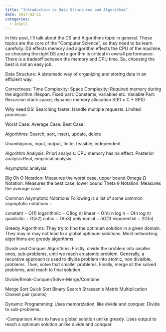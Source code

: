 ```yaml
---
title: "Introduction to Data Structures and Algorithms"
date: 2017-02-21
categories: 
  - Jekyll
---
```


In this post, I'll talk about the DS and Algorithms topic in general. These topics are the core of the "Computer Science", so they need to
be learn carefully. DS effects memory and algorithm effects the CPU of the machine, so choosing the right DS and algorithm is critical
in overall performance. There is a tradeoff between the memory and CPU time. So, choosing the best is not an easy job.  

Data Structure: A sistematic way of organizing and storing data in an efficient way.

  Correctness:
  Time Complexity:
  Space Complexity: Required memory during the algorithm lifespan.
    Fixed part: Constants, variables etc.
    Variable Part: Recursion stack space, dynamic memory allocation 
 S(P) = C + SP(I)
  
Why need DS:
  Searching faster:
  Handle multiple requests:
  Limited processor:
  
  Worst Case:
  Average Case:
  Best Case:
  
Algorithms:
Search, sort, insert, update, delete

Unambigious, input, output, finite, feasible, independent

Algorithm Analysis:
Priori analysis: CPU memory has no effect.
Posterior analysis:Real, empirical analysis.

Asymptotic analysis:

Big Oh Ο Notation: Measures the worst case, upper bound 
Omega Ω Notation: Measures the best case, lower bound
Theta θ Notation: Measures the average case

Common Asymptotic Notations
Following is a list of some common asymptotic notations −

constant	−	Ο(1)
logarithmic	−	Ο(log n)
linear	−	Ο(n)
n log n	−	Ο(n log n)
quadratic	−	Ο(n2)
cubic	−	Ο(n3)
polynomial	−	nΟ(1)
exponential	−	2Ο(n)

Greedy Algorithms:
They try to find the optimum solution in a given domain. They may or may not lead to a global optimum solutions. Most networking
algorihtms are greedy algorithms.
  
Divide and Conquer Algorithms:
Firstly, divide the problem into smaller ones, sub-problems, until we reach an atomic problem. Generally, a recursive approach
is used to divide problem into atomic, non divisible, problems. Then, solve that smaller problems. Finally, merge all the solved
problems, and reach to final solution.
  
Divide/Break-Conquer/Solve-Merge/Combine

Merge Sort
Quick Sort
Binary Search
Strassen's Matrix Multiplication
Closest pair (points)
  
Dynamic Programming:
Uses memorization, like divide and conquer. Divide to sub-problems. 

-Comparison
Aims to have a global solution unlike greedy.
Uses output to reach a optimum solution unlike divide and conquer.




    
    

